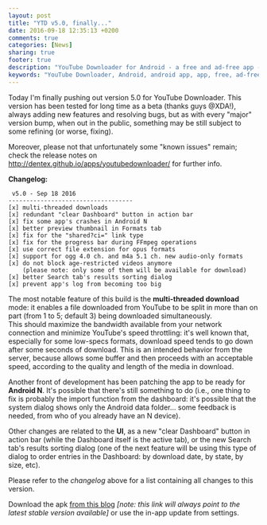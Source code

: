 ```yaml
---
layout: post
title: "YTD v5.0, finally..."
date: 2016-09-18 12:35:13 +0200
comments: true
categories: [News]
sharing: true
footer: true
description: "YouTube Downloader for Android - a free and ad-free app - new version"
keywords: "YouTube Downloader, Android, android app, app, free, ad-free, no ads, dentex, XDA, XDA_dentex, twidentex, YouTube, downloader, FFmpeg, audio, music, video, extraction, mp3, easy, dentex, 1080p, 720p, 480p, HD, 4K, 3gp, webm, mp4, m4a, ogg, flv, opus, 360°, 3D"
---
```

Today I'm finally pushing out version 5.0 for YouTube Downloader.
This version has been tested for long time as a beta (thanks guys @XDA!), always adding new features and resolving bugs, but as with every "major" version bump, when out in the public, something may be still subject to some refining (or worse, fixing). 

Moreover, please not that unfortunately some "known issues" remain; check the release notes on http://dentex.github.io/apps/youtubedownloader/ for further info.

**Changelog:**

     v5.0 - Sep 18 2016
    -----------------------------------
    [x] multi-threaded downloads
    [x] redundant "clear Dashboard" button in action bar
    [x] fix some app's crashes in Android N
    [x] better preview thumbnail in Formats tab
    [x] fix for the "shared?ci=" link type
    [x] fix for the progress bar during FFmpeg operations
    [x] use correct file extension for opus formats
    [x] support for ogg 4.0 ch. and m4a 5.1 ch. new audio-only formats
    [x] do not block age-restricted videos anymore 
        (please note: only some of them will be available for download)
    [x] better Search tab's results sorting dialog
    [x] prevent app's log from becoming too big 


The most notable feature of this build is the **multi-threaded download** mode: it enables a file downloaded from YouTube to be split in more than on part (from 1 to 5; default 3) being downloaded simultaneously.    
This should maximize the bandwidth available from your network connection and minimize YouTube's speed throttling: it's well known that, especially for some low-specs formats, download speed tends to go down after some seconds of download. This is an intended behavior from the server, because allows some buffer and then proceeds with an acceptable speed, according to the quality and length of the media in download.

Another front of development has been patching the app to be ready for **Android N**. It's possible that there's still something to do (i.e., one thing to fix is probably the import function from the dashboard: it's possible that the system dialog shows only the Android data folder... some feedback is needed, from who of you already have an N device).

Other changes are related to the **UI**, as a new "clear Dashboard" button in action bar (while the Dashboard itself is the active tab), or the new Search tab's results sorting dialog (one of the next feature will be using this type of dialog to order entries in the Dashboard: by download date, by state, by size, etc).

Please refer to the *changelog* above for a list containing all changes to this version.

Download the apk [from this blog](http://dentex.github.io/files/apk/latest/dentex.youtube.downloader.apk) *[note: this link will always point to the latest stable version available]* or use the in-app update from settings.
